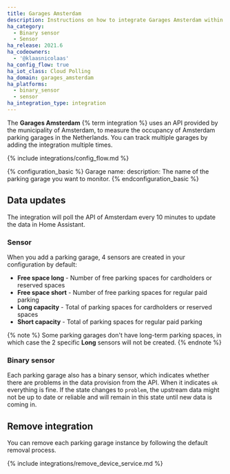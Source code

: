 ```yaml
---
title: Garages Amsterdam
description: Instructions on how to integrate Garages Amsterdam within Home Assistant.
ha_category:
  - Binary sensor
  - Sensor
ha_release: 2021.6
ha_codeowners:
  - '@klaasnicolaas'
ha_config_flow: true
ha_iot_class: Cloud Polling
ha_domain: garages_amsterdam
ha_platforms:
  - binary_sensor
  - sensor
ha_integration_type: integration
---
```


The **Garages Amsterdam** {% term integration %} uses an API provided by the municipality of Amsterdam, to measure the occupancy of Amsterdam parking garages in the Netherlands. You can track multiple garages by adding the integration multiple times.

{% include integrations/config_flow.md %}

{% configuration_basic %}
Garage name:
  description: The name of the parking garage you want to monitor.
{% endconfiguration_basic %}

## Data updates

The integration will poll the API of Amsterdam every 10 minutes to update the data in Home Assistant.

### Sensor

When you add a parking garage, 4 sensors are created in your configuration by default:

- **Free space long** - Number of free parking spaces for cardholders or reserved spaces
- **Free space short** - Number of free parking spaces for regular paid parking
- **Long capacity** - Total of parking spaces for cardholders or reserved spaces
- **Short capacity** - Total of parking spaces for regular paid parking

{% note %}
Some parking garages don't have long-term parking spaces, in which case the 2 specific **Long** sensors will not be created.
{% endnote %}

### Binary sensor

Each parking garage also has a binary sensor, which indicates whether there are problems in the data provision from the API. When it indicates `ok` everything is fine. If the state changes to `problem`, the upstream data might not be up to date or reliable and will remain in this state until new data is coming in.

## Remove integration

You can remove each parking garage instance by following the default removal process.

{% include integrations/remove_device_service.md %}
